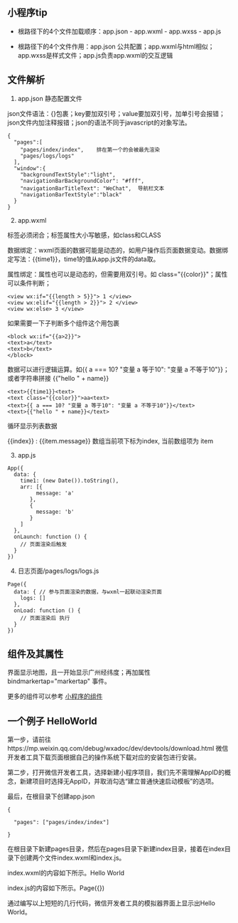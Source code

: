 ## 小程序tip

- 根路径下的4个文件加载顺序：app.json - app.wxml - app.wxss - app.js

- 根路径下的4个文件作用：app.json 公共配置；app.wxml与html相似；app.wxss是样式文件；app.js负责app.wxml的交互逻辑


## 文件解析

1. app.json  静态配置文件

json文件语法：{}包裹；key要加双引号；value要加双引号，加单引号会报错；json文件内加注释报错；json的语法不同于javascript的对象写法。

```
{
  "pages":[
    "pages/index/index",    排在第一个的会被最先渲染
    "pages/logs/logs"
  ],
  "window":{
    "backgroundTextStyle":"light",
    "navigationBarBackgroundColor": "#fff",
    "navigationBarTitleText": "WeChat",  导航栏文本
    "navigationBarTextStyle":"black"
  }
}
```
2. app.wxml

标签必须闭合；标签属性大小写敏感，如class和CLASS 

数据绑定：wxml页面的数据可能是动态的，如用户操作后页面数据变动。数据绑定写法：<text>{{time1}}<text>，time1的值从app.js文件的data取。

属性绑定：属性也可以是动态的，但需要用双引号。如 class="{{color}}"；属性可以条件判断；

```
<view wx:if="{{length > 5}}"> 1 </view>
<view wx:elif="{{length > 2}}"> 2 </view>
<view wx:else> 3 </view>
```
如果需要一下子判断多个组件这个用<block>包裹

```
<block wx:if="{{a>2}}">
<text>a</text>
<text>b</text>
</block>

```

数据可以进行逻辑运算。如<text>{{ a === 10? "变量 a 等于10": "变量 a 不等于10"}}</text>；或者字符串拼接 {{"hello " + name}}

```
<text>{{time1}}<text>
<text class="{{color}}">aa<text>
<text>{{ a === 10? "变量 a 等于10": "变量 a 不等于10"}}</text>
<text>{{"hello " + name}}</text>
```

循环显示列表数据

<text wx:for={{arr}}>{{index}} : {{item.message}}</text>  数组当前项下标为index, 当前数组项为 item
   
3. app.js

```
App({
  data: {
    time1: (new Date()).toString(),
    arr: [{
         message: 'a'
       },
       {
         message: 'b'
       }
    ]
  },
  onLaunch: function () {
    // 页面渲染后触发
  }
})
```

4. 日志页面/pages/logs/logs.js
```
Page({
  data: { // 参与页面渲染的数据，与wxml一起联动渲染页面
    logs: []
  },
  onLoad: function () {
    // 页面渲染后 执行
  }
})
```

## 组件及其属性

<map longitude="广州经度" latitude="广州纬度"></map>  界面显示地图，且一开始显示广州经纬度；再加属性bindmarkertap="markertap" 事件。

更多的组件可以参考 [小程序的组件](https://developers.weixin.qq.com/miniprogram/dev/component/)

## 一个例子 HelloWorld

第一步，请前往https://mp.weixin.qq.com/debug/wxadoc/dev/devtools/download.html 微信开发者工具下载页面根据自己的操作系统下载对应的安装包进行安装。

第二步，打开微信开发者工具，选择新建小程序项目，我们先不需理解AppID的概念，新建项目时选择无AppID，并取消勾选“建立普通快速启动模板”的选项。

最后，在根目录下创建app.json

```
{

  "pages": ["pages/index/index"]

}
```

在根目录下新建pages目录，然后在pages目录下新建index目录，接着在index目录下创建两个文件index.wxml和index.js。

index.wxml的内容如下所示。<text>Hello World</text>

index.js的内容如下所示。Page({})

通过编写以上短短的几行代码，微信开发者工具的模拟器界面上显示出Hello World。
